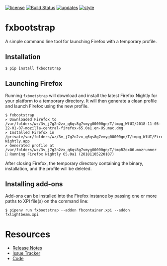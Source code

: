[![license](https://img.shields.io/badge/license-MPL%202.0-blue.svg)](https://github.com/davehunt/fxtbootstrap/blob/master/LICENSE.txt)
[![Build Status](https://travis-ci.org/davehunt/fxbootstrap.svg?branch=master)](https://travis-ci.org/davehunt/fxbootstrap)
[![updates](https://api.dependabot.com/badges/status?host=github&repo=davehunt/fxbootstrap)](https://dependabot.com)
[![style](https://img.shields.io/badge/code%20style-black-000000.svg)](https://github.com/ambv/black)

# fxbootstrap

A simple command line tool for launching Firefox with a temporary profile.

## Installation

```
$ pip install fxbootstrap
```

## Launching Firefox

Running `fxbootstrap` will download and install the latest Firefox Nightly for your
platform to a temporary directory. It will then generate a clean profile and launch
Firefox using the new profile.

```
$ fxbootstrap
✔ Downloaded Firefox to /var/folders/wz/3v_j7g2n2zx_q6qs8g7vmyg00000gn/T/tmpg_WfUI/2018-11-05-22-01-07-mozilla-central-firefox-65.0a1.en-US.mac.dmg
✔ Installed Firefox in /private/var/folders/wz/3v_j7g2n2zx_q6qs8g7vmyg00000gn/T/tmpg_WfUI/Firefox Nightly.app
✔ Generated profile at /var/folders/wz/3v_j7g2n2zx_q6qs8g7vmyg00000gn/T/tmpRZox06.mozrunner
🦊 Running Firefox Nightly 65.0a1 (20181105220107)
```

After closing Firefox, the temporary directory containing the binary, installation,
and the profile will be deleted.

## Installing add-ons

Add-ons can be installed into the Firefox instance by passing one or more
paths to XPI file(s) on the command line:

```
$ pipenv run fxbootstrap --addon fbcontainer.xpi --addon fxlightbeam.xpi
```

# Resources

- [Release Notes](http://github.com/davehunt/fxbootstrap/blob/master/CHANGES.md)
- [Issue Tracker](http://github.com/davehunt/fxbootstrap/issues)
- [Code](http://github.com/davehunt/fxbootstrap)
